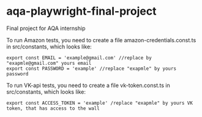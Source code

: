 # aqa-playwright-final-project
Final project for AQA internship

To run Amazon tests, you need to create a file amazon-credentials.const.ts in src/constants, which looks like:
```
export const EMAIL = 'example@gmail.com' //replace by "exapmle@gmail.com" yours email
export const PASSWORD = 'example' //replace "exapmle" by yours password 
```

To run VK-api tests, you need to create a file vk-token.const.ts in src/constants, which looks like:
```
export const ACCESS_TOKEN = 'example' /replace "exapmle" by yours VK token, that has access to the wall
```
